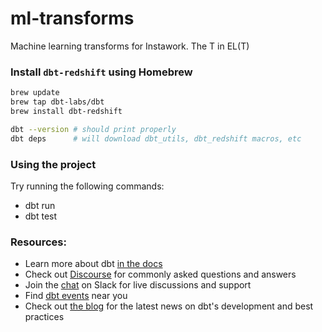 # ml-transforms

Machine learning transforms for Instawork. The T in EL(T)

### Install `dbt-redshift` using Homebrew

```bash
brew update
brew tap dbt-labs/dbt
brew install dbt-redshift

dbt --version # should print properly
dbt deps      # will download dbt_utils, dbt_redshift macros, etc
```

### Using the project

Try running the following commands:

- dbt run
- dbt test

### Resources:

- Learn more about dbt [in the docs](https://docs.getdbt.com/docs/introduction)
- Check out [Discourse](https://discourse.getdbt.com/) for commonly asked questions and answers
- Join the [chat](http://slack.getdbt.com/) on Slack for live discussions and support
- Find [dbt events](https://events.getdbt.com) near you
- Check out [the blog](https://blog.getdbt.com/) for the latest news on dbt's development and best practices
